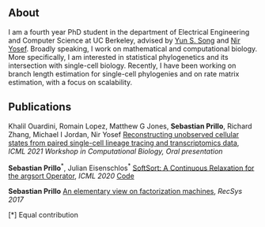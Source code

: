 ## About

I am a fourth year PhD student in the department of Electrical Engineering and Computer Science at UC Berkeley, advised by [Yun S. Song](http://people.eecs.berkeley.edu/~yss/) and [Nir Yosef](https://niryosef.wordpress.com/group/).
Broadly speaking, I work on mathematical and computational biology.
More specifically, I am interested in statistical phylogenetics and its intersection with single-cell biology.
Recently, I have been working on branch length estimation for single-cell phylogenies and on rate matrix estimation, with a focus on scalability.

## Publications

Khalil Ouardini, Romain Lopez, Matthew G Jones, **Sebastian Prillo**, Richard Zhang, Michael I Jordan, Nir Yosef [Reconstructing unobserved cellular states from paired single-cell lineage tracing and transcriptomics data](https://www.biorxiv.org/content/10.1101/2021.05.28.446021v1), *ICML 2021 Workshop in Computational Biology, Oral presentation*

**Sebastian Prillo**<sup>\*</sup>, Julian Eisenschlos<sup>\*</sup> [SoftSort: A Continuous Relaxation for the argsort Operator](https://arxiv.org/abs/2006.16038), *ICML 2020* [Code](https://github.com/sprillo/softsort)

**Sebastian Prillo** [An elementary view on factorization machines](https://dl.acm.org/doi/abs/10.1145/3109859.3109892), *RecSys 2017*

[\*] Equal contribution
